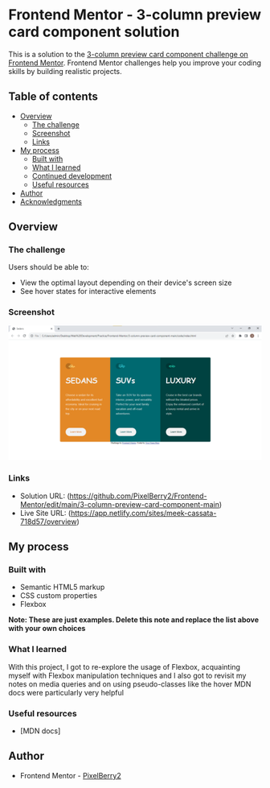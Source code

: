 # Frontend Mentor - 3-column preview card component solution

This is a solution to the [3-column preview card component challenge on Frontend Mentor](https://www.frontendmentor.io/challenges/3column-preview-card-component-pH92eAR2-). Frontend Mentor challenges help you improve your coding skills by building realistic projects. 

## Table of contents

- [Overview](#overview)
  - [The challenge](#the-challenge)
  - [Screenshot](#screenshot)
  - [Links](#links)
- [My process](#my-process)
  - [Built with](#built-with)
  - [What I learned](#what-i-learned)
  - [Continued development](#continued-development)
  - [Useful resources](#useful-resources)
- [Author](#author)
- [Acknowledgments](#acknowledgments)


## Overview

### The challenge

Users should be able to:

- View the optimal layout depending on their device's screen size
- See hover states for interactive elements


### Screenshot

![](./screenshot.png)

### Links

- Solution URL: (https://github.com/PixelBerry2/Frontend-Mentor/edit/main/3-column-preview-card-component-main)
- Live Site URL: (https://app.netlify.com/sites/meek-cassata-718d57/overview)

## My process

### Built with

- Semantic HTML5 markup
- CSS custom properties
- Flexbox

**Note: These are just examples. Delete this note and replace the list above with your own choices**

### What I learned

With this project, I got to re-explore the usage of Flexbox, acquainting myself with Flexbox manipulation techniques and I also got to revisit my notes on media queries and on using pseudo-classes like the hover
MDN docs were particularly very helpful


### Useful resources

- [MDN docs]

## Author

- Frontend Mentor - [PixelBerry2](https://www.frontendmentor.io/profile/PixelBerry2)

